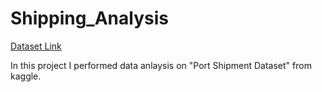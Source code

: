 # Shipping_Analysis

[Dataset Link](https://www.kaggle.com/datasets/mikoajfish99/port-of-los-angeles)

In this project I performed data anlaysis on "Port Shipment Dataset" from kaggle.
